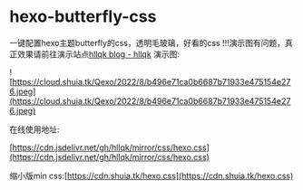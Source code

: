 # hexo-butterfly-css

一键配置hexo主题butterfly的css，透明毛玻璃，好看的css
!!!演示图有问题，真正效果请前往演示站点[hllqk blog - hllqk](https://hllqk.netlify.app/)
演示图:

![https://cloud.shuia.tk/Qexo/2022/8/b496e71ca0b6687b71933e475154e276.jpeg](https://cloud.shuia.tk/Qexo/2022/8/b496e71ca0b6687b71933e475154e276.jpeg)

在线使用地址:

[https://cdn.jsdelivr.net/gh/hllqk/mirror/css/hexo.css](https://cdn.jsdelivr.net/gh/hllqk/mirror/css/hexo.css)

缩小版min css:[https://cdn.shuia.tk/hexo.css](https://cdn.shuia.tk/hexo.css)